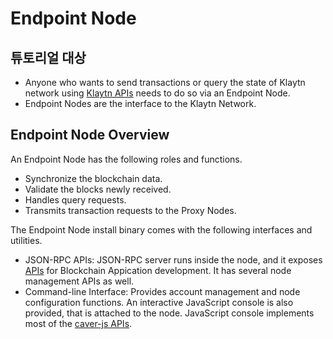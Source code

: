 # Endpoint Node

## 튜토리얼 대상

- Anyone who wants to send transactions or query the state of Klaytn network using [Klaytn APIs](../../bapp/json-rpc/README.md) needs to do so via an Endpoint Node.
- Endpoint Nodes are the interface to the Klaytn Network. 

## Endpoint Node Overview

An Endpoint Node has the following roles and functions.

- Synchronize the blockchain data. 
- Validate the blocks newly received.
- Handles query requests.
- Transmits transaction requests to the Proxy Nodes.

The Endpoint Node install binary comes with the following interfaces and utilities.

- JSON-RPC APIs: JSON-RPC server runs inside the node, and it exposes [APIs](../../bapp/json-rpc/README.md) for Blockchain Appication development. It has several node management APIs as well.
- Command-line Interface: Provides account management and node configuration functions. An interactive JavaScript console is also provided, that is attached to the node. JavaScript console implements most of the [caver-js APIs](../../bapp/sdk/caver-js/README.md).